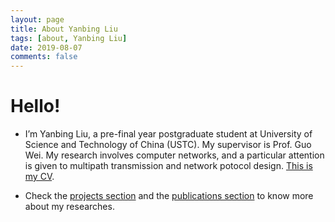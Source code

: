 ```yaml
---
layout: page
title: About Yanbing Liu
tags: [about, Yanbing Liu]
date: 2019-08-07
comments: false
---
```


# Hello!
* I’m Yanbing Liu, a pre-final year postgraduate student at University of Science and Technology of China (USTC). My supervisor is Prof. Guo Wei. My research involves computer networks, and a particular attention is given to multipath transmission and network potocol design. <a href="/assets/pdf/Resume_YanbingLiu_One_Page_Public.pdf">This is my CV</a>.

* Check the <a href="/projects">projects section</a> and the <a href="/publications">publications section</a> to know more about my researches.
